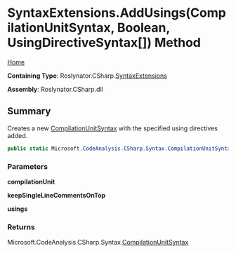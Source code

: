 # SyntaxExtensions\.AddUsings\(CompilationUnitSyntax, Boolean, UsingDirectiveSyntax\[\]\) Method

[Home](../../../../README.md)

**Containing Type**: Roslynator\.CSharp\.[SyntaxExtensions](../README.md)

**Assembly**: Roslynator\.CSharp\.dll

## Summary

Creates a new [CompilationUnitSyntax](https://docs.microsoft.com/en-us/dotnet/api/microsoft.codeanalysis.csharp.syntax.compilationunitsyntax) with the specified using directives added\.

```csharp
public static Microsoft.CodeAnalysis.CSharp.Syntax.CompilationUnitSyntax AddUsings(this Microsoft.CodeAnalysis.CSharp.Syntax.CompilationUnitSyntax compilationUnit, bool keepSingleLineCommentsOnTop, params Microsoft.CodeAnalysis.CSharp.Syntax.UsingDirectiveSyntax[] usings)
```

### Parameters

**compilationUnit**

**keepSingleLineCommentsOnTop**

**usings**

### Returns

Microsoft\.CodeAnalysis\.CSharp\.Syntax\.[CompilationUnitSyntax](https://docs.microsoft.com/en-us/dotnet/api/microsoft.codeanalysis.csharp.syntax.compilationunitsyntax)

